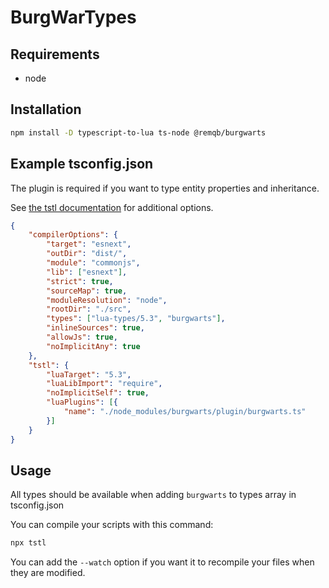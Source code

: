 # BurgWarTypes

## Requirements

- node

## Installation

```bash
npm install -D typescript-to-lua ts-node @remqb/burgwarts 
```

## Example tsconfig.json

The plugin is required if you want to type entity properties and inheritance.

See [the tstl documentation](https://typescripttolua.github.io/docs/configuration) for additional options.

```json
{
    "compilerOptions": {
        "target": "esnext",
        "outDir": "dist/",
        "module": "commonjs",
        "lib": ["esnext"],
        "strict": true,
        "sourceMap": true,
        "moduleResolution": "node",
        "rootDir": "./src",
        "types": ["lua-types/5.3", "burgwarts"],
        "inlineSources": true,
        "allowJs": true,
        "noImplicitAny": true
    },
    "tstl": {
        "luaTarget": "5.3",
        "luaLibImport": "require",
        "noImplicitSelf": true,
        "luaPlugins": [{
            "name": "./node_modules/burgwarts/plugin/burgwarts.ts"
        }]
    }
}

```

## Usage

All types should be available when adding `burgwarts` to types array in tsconfig.json

You can compile your scripts with this command:
```bash
npx tstl
```

You can add the `--watch` option if you want it to recompile your files when they are modified.
